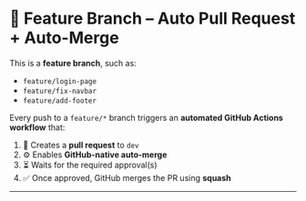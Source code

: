 # 🌿 Feature Branch – Auto Pull Request + Auto-Merge

This is a **feature branch**, such as:
- `feature/login-page`
- `feature/fix-navbar`
- `feature/add-footer`

Every push to a `feature/*` branch triggers an **automated GitHub Actions workflow** that:

1. 📩 Creates a **pull request** to `dev`
2. ⚙️ Enables **GitHub-native auto-merge**
3. ⏳ Waits for the required approval(s)
4. ✅ Once approved, GitHub merges the PR using **squash**

---

